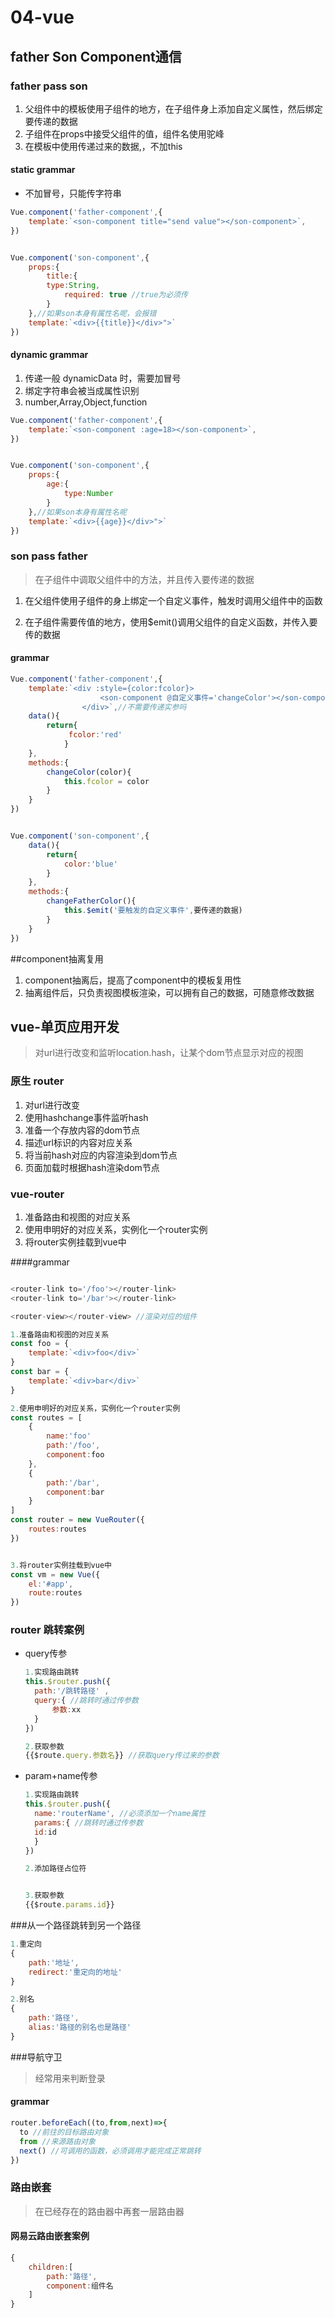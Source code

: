 # 04-vue



## father Son Component通信



### father pass son

1. 父组件中的模板使用子组件的地方，在子组件身上添加自定义属性，然后绑定要传递的数据
2. 子组件在props中接受父组件的值，组件名使用驼峰
3. 在模板中使用传递过来的数据,，不加this

#### static grammar

+ 不加冒号，只能传字符串

```js
Vue.component('father-component',{
    template:`<son-component title="send value"></son-component>`,
})


Vue.component('son-component',{
    props:{
        title:{
	    type:String,
            required: true //true为必须传
        }
    },//如果son本身有属性名呢，会报错
    template:`<div>{{title}}</div>">`
})
```

#### dynamic grammar

1. 传递一般 dynamicData 时，需要加冒号
2.  绑定字符串会被当成属性识别
3. number,Array,Object,function

```js
Vue.component('father-component',{
    template:`<son-component :age=18></son-component>`,
})


Vue.component('son-component',{
    props:{
        age:{
		 	type:Number
        }
    },//如果son本身有属性名呢
    template:`<div>{{age}}</div>">`
})
```



### son pass father

>  在子组件中调取父组件中的方法，并且传入要传递的数据

1. 在父组件使用子组件的身上绑定一个自定义事件，触发时调用父组件中的函数

2. 在子组件需要传值的地方，使用$emit()调用父组件的自定义函数，并传入要传的数据

   

#### grammar

```js
Vue.component('father-component',{
    template:`<div :style={color:fcolor}>
					<son-component @自定义事件='changeColor'></son-component>
				</div>`,//不需要传递实参吗
    data(){
        return{
             fcolor:'red'
            }
	},
    methods:{
        changeColor(color){
            this.fcolor = color
        }
    }
})


Vue.component('son-component',{
    data(){
        return{
            color:'blue'
        }
    },
    methods:{
        changeFatherColor(){
            this.$emit('要触发的自定义事件',要传递的数据)
        }
    }
})
```

##component抽离复用

1. component抽离后，提高了component中的模板复用性
2. 抽离组件后，只负责视图模板渲染，可以拥有自己的数据，可随意修改数据





## vue-单页应用开发

> 对url进行改变和监听location.hash，让某个dom节点显示对应的视图

### 原生 router

1. 对url进行改变
2. 使用hashchange事件监听hash
3. 准备一个存放内容的dom节点
4. 描述url标识的内容对应关系
5. 将当前hash对应的内容渲染到dom节点
6. 页面加载时根据hash渲染dom节点

### vue-router

1. 准备路由和视图的对应关系
2. 使用申明好的对应关系，实例化一个router实例
3. 将router实例挂载到vue中

####grammar

```js

<router-link to='/foo'></router-link>
<router-link to='/bar'></router-link>

<router-view></router-view> //渲染对应的组件

1.准备路由和视图的对应关系
const foo = {
    template:`<div>foo</div>`
}
const bar = {
    template:`<div>bar</div>`
}

2.使用申明好的对应关系，实例化一个router实例
const routes = [
    {
        name:'foo'
        path:'/foo',
        component:foo
    },
    {
        path:'/bar',
        component:bar 
    }
]
const router = new VueRouter({
    routes:routes
})


3.将router实例挂载到vue中
const vm = new Vue({
    el:'#app',
    route:routes
})
```

### router 跳转案例

+ query传参

  ```js
  1.实现路由跳转
  this.$router.push({
    path:'/跳转路径' ,
    query:{ //跳转时通过传参数
    	参数:xx
    }
  })
  
  2.获取参数
  {{$route.query.参数名}} //获取query传过来的参数
  ```

+ param+name传参

  ```js
  1.实现路由跳转
  this.$router.push({
    name:'routerName', //必须添加一个name属性
    params:{ //跳转时通过传参数
  	id:id
    }
  })
  
  2.添加路径占位符
  
  
  3.获取参数
  {{$route.params.id}}
  ```

  

###从一个路径跳转到另一个路径

```js
1.重定向
{
    path:'地址',
    redirect:'重定向的地址'
}

2.别名
{
    path:'路径',
    alias:'路径的别名也是路径'
}
```



###导航守卫

> 经常用来判断登录

#### grammar

```js
router.beforeEach((to,from,next)=>{
  to //前往的目标路由对象
  from //来源路由对象
  next() //可调用的函数，必须调用才能完成正常跳转
})
```



### 路由嵌套

> 在已经存在的路由器中再套一层路由器

#### 网易云路由嵌套案例

```js
{
    children:[
        path:'路径',
        component:组件名
    ]
}
```

